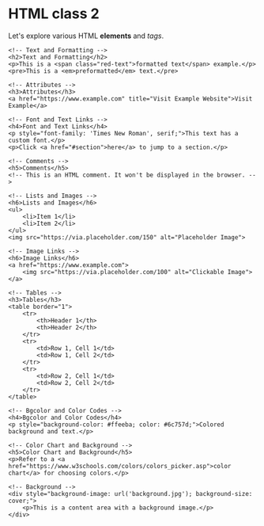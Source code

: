 


<body>
    <!-- Elements and Tags -->
    <h1>HTML class 2</h1>
    <p>Let's explore various HTML <strong>elements</strong> and <em>tags</em>.</p>
    
    <!-- Text and Formatting -->
    <h2>Text and Formatting</h2>
    <p>This is a <span class="red-text">formatted text</span> example.</p>
    <pre>This is a <em>preformatted</em> text.</pre>
    
    <!-- Attributes -->
    <h3>Attributes</h3>
    <a href="https://www.example.com" title="Visit Example Website">Visit Example</a>
    
    <!-- Font and Text Links -->
    <h4>Font and Text Links</h4>
    <p style="font-family: 'Times New Roman', serif;">This text has a custom font.</p>
    <p>Click <a href="#section">here</a> to jump to a section.</p>
    
    <!-- Comments -->
    <h5>Comments</h5>
    <!-- This is an HTML comment. It won't be displayed in the browser. -->
    
    <!-- Lists and Images -->
    <h6>Lists and Images</h6>
    <ul>
        <li>Item 1</li>
        <li>Item 2</li>
    </ul>
    <img src="https://via.placeholder.com/150" alt="Placeholder Image">
    
    <!-- Image Links -->
    <h6>Image Links</h6>
    <a href="https://www.example.com">
        <img src="https://via.placeholder.com/100" alt="Clickable Image">
    </a>
    
    <!-- Tables -->
    <h3>Tables</h3>
    <table border="1">
        <tr>
            <th>Header 1</th>
            <th>Header 2</th>
        </tr>
        <tr>
            <td>Row 1, Cell 1</td>
            <td>Row 1, Cell 2</td>
        </tr>
        <tr>
            <td>Row 2, Cell 1</td>
            <td>Row 2, Cell 2</td>
        </tr>
    </table>
    
    <!-- Bgcolor and Color Codes -->
    <h4>Bgcolor and Color Codes</h4>
    <p style="background-color: #ffeeba; color: #6c757d;">Colored background and text.</p>
    
    <!-- Color Chart and Background -->
    <h5>Color Chart and Background</h5>
    <p>Refer to a <a href="https://www.w3schools.com/colors/colors_picker.asp">color chart</a> for choosing colors.</p>
    
    <!-- Background -->
    <div style="background-image: url('background.jpg'); background-size: cover;">
        <p>This is a content area with a background image.</p>
    </div>
</body>